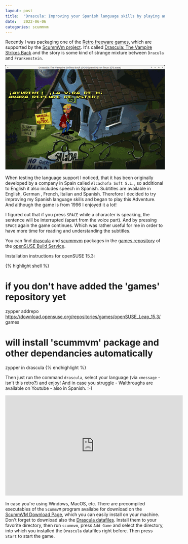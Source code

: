 ```yaml
---
layout: post
title:  "Drascula: Improving your Spanish language skills by playing an Adventure Game"
date:   2022-06-06
categories: scummvm
---
```

Recently I was packaging one of the [Retro freeware games][games], which are supported by the [ScummVm project][scummvm]. It's called [Drascula: The Vampire Strikes Back][drascula] and the story is some kind of strange mixture between `Dracula` and `Frankenstein`. 

![Drascula: The Vampire Strikes Back](/assets/2022-06-06-drascula.jpg)

When testing the language support I noticed, that it has been originally developed by a company in Spain called `Alcachofa Soft S.L.`, so additional to English it also includes speech in Spanish. Subtitles are available in English, German , French, Italian and Spanish. Therefore I decided to try improving my Spanish language skills and began to play this Adventure. And although the game is from 1996 I enjoyed it a lot!

I figured out that if you press `SPACE` while a character is speaking, the sentence will be interrupted (apart from the voice part). And by pressing `SPACE` again the game continues. Which was rather useful for me in order to have more time for reading and understanding the subtitles.

You can find [drascula][drascula-pkg] and [scummvm][scummvm-pkg] packages in the [games repository][games-repo] of the [openSUSE Build Service][obs].

Installation instructions for openSUSE 15.3:

{% highlight shell %}
# if you don't have added the 'games' repository yet
zypper addrepo https://download.opensuse.org/repositories/games/openSUSE_Leap_15.3/  games
# will install 'scummvm' package and other dependancies automatically
zypper in drascula
{% endhighlight %}

Then just run the command `drascula`, select your language (via `xmessage` - isn't this retro?) and enjoy! And in case you struggle - Walthroughs are available on Youtube - also in Spanish. :-) 

<iframe width="560" height="315" src="https://www.youtube.com/embed/YuzG8GA0nNk" title="YouTube video player" frameborder="0" allow="accelerometer; autoplay; clipboard-write; encrypted-media; gyroscope; picture-in-picture" allowfullscreen></iframe>

In case you're using Windows, MacOS, etc. There are precompiled executables of the `ScummVM` program availabe for download on the [ScummVM Download Page][scummvm-downloads], which you can easily install on your machine. Don't forget to download also the [Drascula datafiles][drascula]. Install them to your favorite directory, then run `scummvm`, press `Add Game` and select the directory, into which you installed the `Drascula` datafiles right before. Then press `Start` to start the game.

[games]: https://www.scummvm.org/games/
[scummvm]: https://www.scummvm.org
[scummvm-downloads]: https://www.scummvm.org/downloads
[drascula]: https://www.scummvm.org/games/#games-drascula
[drascula-pkg]: https://build.opensuse.org/package/show/games/drascula
[scummvm-pkg]: https://build.opensuse.org/package/show/games/scummvm
[games-repo]: https://build.opensuse.org/project/show/games
[obs]: https://build.opensuse.org
